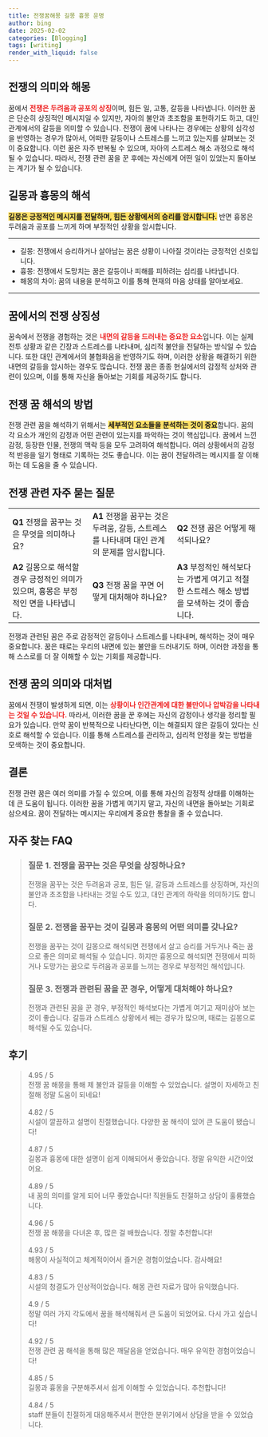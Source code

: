 ```yaml
---
title: 전쟁꿈해몽 길몽 흉몽 운명
author: bing
date: 2025-02-02
categories: [Blogging]
tags: [writing]
render_with_liquid: false
---
```



<h2 id='전쟁의 의미와 해몽'>전쟁의 의미와 해몽</h2>

<p>꿈에서 <b><span style="color: #ee2323;">전쟁은 두려움과 공포의 상징</span></b>이며, 힘든 일, 고통, 갈등을 나타냅니다. 이러한 꿈은 단순히 상징적인 메시지일 수 있지만, 자아의 불안과 초조함을 표현하기도 하고, 대인 관계에서의 갈등을 의미할 수 있습니다. 전쟁이 꿈에 나타나는 경우에는 상황의 심각성을 반영하는 경우가 많아서, 어떠한 갈등이나 스트레스를 느끼고 있는지를 살펴보는 것이 중요합니다. 이런 꿈은 자주 반복될 수 있으며, 자아의 스트레스 해소 과정으로 해석될 수 있습니다. 따라서, 전쟁 관련 꿈을 꾼 후에는 자신에게 어떤 일이 있었는지 돌아보는 계기가 될 수 있습니다.</p>

<h2 id='길몽과 흉몽의 해석'>길몽과 흉몽의 해석</h2>

<p><b><span style="background-color: #ffe066;">길몽은 긍정적인 메시지를 전달하며, 힘든 상황에서의 승리를 암시합니다.</span></b> 반면 흉몽은 두려움과 공포를 느끼게 하며 부정적인 상황을 암시합니다.</p>

<hr />

<ul>
    <li>길몽: 전쟁에서 승리하거나 살아남는 꿈은 상황이 나아질 것이라는 긍정적인 신호입니다.</li>
    <li>흉몽: 전쟁에서 도망치는 꿈은 갈등이나 피해를 피하려는 심리를 나타냅니다.</li>
    <li>해몽의 차이: 꿈의 내용을 분석하고 이를 통해 현재의 마음 상태를 알아보세요.</li>
</ul>

<hr />

<h2 id='꿈에서의 전쟁 상징성'>꿈에서의 전쟁 상징성</h2>

<p>꿈속에서 전쟁을 경험하는 것은 <b><span style="color: #ee2323;">내면의 갈등을 드러내는 중요한 요소</span></b>입니다. 이는 실제 전투 상황과 같은 긴장과 스트레스를 나타내며, 심리적 불안을 전달하는 방식일 수 있습니다. 또한 대인 관계에서의 불협화음을 반영하기도 하며, 이러한 상황을 해결하기 위한 내면의 갈등을 암시하는 경우도 많습니다. 전쟁 꿈은 종종 현실에서의 감정적 상처와 관련이 있으며, 이를 통해 자신을 돌아보는 기회를 제공하기도 합니다.</p>

<h2 id='전쟁 꿈 해석의 방법'>전쟁 꿈 해석의 방법</h2>

<p>전쟁 관련 꿈을 해석하기 위해서는 <b><span style="background-color: #ffe066;">세부적인 요소들을 분석하는 것이 중요</span></b>합니다. 꿈의 각 요소가 개인의 감정과 어떤 관련이 있는지를 파악하는 것이 핵심입니다. 꿈에서 느낀 감정, 등장한 인물, 전쟁의 맥락 등을 모두 고려하여 해석합니다. 여러 상황에서의 감정적 반응을 일기 형태로 기록하는 것도 좋습니다. 이는 꿈이 전달하려는 메시지를 잘 이해하는 데 도움을 줄 수 있습니다.</p>

<h2 id='전쟁 관련 자주 묻는 질문'>전쟁 관련 자주 묻는 질문</h2>

<table>
    <tr>
        <td><b>Q1</b> 전쟁을 꿈꾸는 것은 무엇을 의미하나요?</td>
        <td><b>A1</b> 전쟁을 꿈꾸는 것은 두려움, 갈등, 스트레스를 나타내며 대인 관계의 문제를 암시합니다.</td>
        <td><b>Q2</b> 전쟁 꿈은 어떻게 해석되나요?</td>
    </tr>
    <tr>
        <td><b>A2</b> 길몽으로 해석할 경우 긍정적인 의미가 있으며, 흉몽은 부정적인 면을 나타냅니다.</td>
        <td><b>Q3</b> 전쟁 꿈을 꾸면 어떻게 대처해야 하나요?</td>
        <td><b>A3</b> 부정적인 해석보다는 가볍게 여기고 적절한 스트레스 해소 방법을 모색하는 것이 좋습니다.</td>
    </tr>
</table>

<p>전쟁과 관련된 꿈은 주로 감정적인 갈등이나 스트레스를 나타내며, 해석하는 것이 매우 중요합니다. 꿈은 때로는 우리의 내면에 있는 불안을 드러내기도 하며, 이러한 과정을 통해 스스로를 더 잘 이해할 수 있는 기회를 제공합니다.</p>

<h2 id='전쟁 꿈의 의미와 대처법'>전쟁 꿈의 의미와 대처법</h2>

<p>꿈에서 전쟁이 발생하게 되면, 이는 <b><span style="color: #ee2323;">상황이나 인간관계에 대한 불만이나 압박감을 나타내는 것일 수 있습니다.</span></b> 따라서, 이러한 꿈을 꾼 후에는 자신의 감정이나 생각을 정리할 필요가 있습니다. 만약 꿈이 반복적으로 나타난다면, 이는 해결되지 않은 갈등이 있다는 신호로 해석할 수 있습니다. 이를 통해 스트레스를 관리하고, 심리적 안정을 찾는 방법을 모색하는 것이 중요합니다.</p>

<h2 id='결론'>결론</h2>

<p>전쟁 관련 꿈은 여러 의미를 가질 수 있으며, 이를 통해 자신의 감정적 상태를 이해하는 데 큰 도움이 됩니다. 이러한 꿈을 가볍게 여기지 말고, 자신의 내면을 돌아보는 기회로 삼으세요. 꿈이 전달하는 메시지는 우리에게 중요한 통찰을 줄 수 있습니다.</p>


<h2 id='자주_찾는_FAQ'>자주 찾는 FAQ</h2>
<div itemscope="" itemtype="https://schema.org/FAQPage"> 
<blockquote> 
<div itemscope="" itemprop="mainEntity" itemtype="https://schema.org/Question"> 
<h3 itemprop="name">질문 1. 전쟁을 꿈꾸는 것은 무엇을 상징하나요?</h3> 
<div itemscope="" itemprop="acceptedAnswer" itemtype="https://schema.org/Answer"> 
<span itemprop="text"> 
<p>전쟁을 꿈꾸는 것은 두려움과 공포, 힘든 일, 갈등과 스트레스를 상징하며, 자신의 불안과 초조함을 나타내는 것일 수도 있고, 대인 관계의 하락을 의미하기도 합니다.</p> 
</span> 
</div> 
</div> 

<div itemscope="" itemprop="mainEntity" itemtype="https://schema.org/Question"> 
<h3 itemprop="name">질문 2. 전쟁을 꿈꾸는 것이 길몽과 흉몽의 어떤 의미를 갖나요?</h3> 
<div itemscope="" itemprop="acceptedAnswer" itemtype="https://schema.org/Answer"> 
<span itemprop="text"> 
<p>전쟁을 꿈꾸는 것이 길몽으로 해석되면 전쟁에서 살고 승리를 거두거나 죽는 꿈으로 좋은 의미로 해석될 수 있습니다. 하지만 흉몽으로 해석되면 전쟁에서 피하거나 도망가는 꿈으로 두려움과 공포를 느끼는 경우로 부정적인 해석입니다.</p> 
</span> 
</div> 
</div> 

<div itemscope="" itemprop="mainEntity" itemtype="https://schema.org/Question"> 
<h3 itemprop="name">질문 3. 전쟁과 관련된 꿈을 꾼 경우, 어떻게 대처해야 하나요?</h3> 
<div itemscope="" itemprop="acceptedAnswer" itemtype="https://schema.org/Answer"> 
<span itemprop="text"> 
<p>전쟁과 관련된 꿈을 꾼 경우, 부정적인 해석보다는 가볍게 여기고 재미삼아 보는 것이 좋습니다. 갈등과 스트레스 상황에서 꿰는 경우가 많으며, 때로는 길몽으로 해석될 수도 있습니다.</p> 
</span> 
</div> 
</div> 
</blockquote> 
</div>
<h2 id='후기'>후기</h2>
<div itemscope itemtype="https://schema.org/Product">
  <blockquote>
  <div itemprop="review" itemscope itemtype="https://schema.org/Review">
      <div itemprop="reviewRating" itemscope itemtype="https://schema.org/Rating"> <span itemprop="ratingValue">4.95</span> / <span itemprop="bestRating">5</span> </div>
      <span itemprop="reviewBody">전쟁 꿈 해몽을 통해 제 불안과 갈등을 이해할 수 있었습니다. 설명이 자세하고 친절해 정말 도움이 되네요!</span>
  </div>
  <br>
  <div itemprop="review" itemscope itemtype="https://schema.org/Review">
      <div itemprop="reviewRating" itemscope itemtype="https://schema.org/Rating"> <span itemprop="ratingValue">4.82</span> / <span itemprop="bestRating">5</span> </div>
      <span itemprop="reviewBody">시설이 깔끔하고 설명이 친절했습니다. 다양한 꿈 해석이 있어 큰 도움이 됐습니다!</span>
  </div>
  <br>
  <div itemprop="review" itemscope itemtype="https://schema.org/Review">
      <div itemprop="reviewRating" itemscope itemtype="https://schema.org/Rating"> <span itemprop="ratingValue">4.87</span> / <span itemprop="bestRating">5</span> </div>
      <span itemprop="reviewBody">길몽과 흉몽에 대한 설명이 쉽게 이해되어서 좋았습니다. 정말 유익한 시간이었어요.</span>
  </div>
  <br>
  <div itemprop="review" itemscope itemtype="https://schema.org/Review">
      <div itemprop="reviewRating" itemscope itemtype="https://schema.org/Rating"> <span itemprop="ratingValue">4.89</span> / <span itemprop="bestRating">5</span> </div>
      <span itemprop="reviewBody">내 꿈의 의미를 알게 되어 너무 좋았습니다! 직원들도 친절하고 상담이 훌륭했습니다.</span>
  </div>
  <br>
  <div itemprop="review" itemscope itemtype="https://schema.org/Review">
      <div itemprop="reviewRating" itemscope itemtype="Rating"> <span itemprop="ratingValue">4.96</span> / <span itemprop="bestRating">5</span> </div>
      <span itemprop="reviewBody">전쟁 꿈 해몽을 다녀온 후, 많은 걸 배웠습니다. 정말 추천합니다!</span>
  </div>
  <br>
  <div itemprop="review" itemscope itemtype="https://schema.org/Review">
      <div itemprop="reviewRating" itemscope itemtype="https://schema.org/Rating"> <span itemprop="ratingValue">4.93</span> / <span itemprop="bestRating">5</span> </div>
      <span itemprop="reviewBody">해몽이 사실적이고 체계적이어서 즐거운 경험이었습니다. 감사해요!</span>
  </div>
  <br>
  <div itemprop="review" itemscope itemtype="https://schema.org/Review">
      <div itemprop="reviewRating" itemscope itemtype="https://schema.org/Rating"> <span itemprop="ratingValue">4.83</span> / <span itemprop="bestRating">5</span> </div>
      <span itemprop="reviewBody">시설의 청결도가 인상적이었습니다. 해몽 관련 자료가 많아 유익했습니다.</span>
  </div>
  <br>
  <div itemprop="review" itemscope itemtype="https://schema.org/Review">
      <div itemprop="reviewRating" itemscope itemtype="https://schema.org/Rating"> <span itemprop="ratingValue">4.9</span> / <span itemprop="bestRating">5</span> </div>
      <span itemprop="reviewBody">정말 여러 가지 각도에서 꿈을 해석해줘서 큰 도움이 되었어요. 다시 가고 싶습니다!</span>
  </div>
  <br>
  <div itemprop="review" itemscope itemtype="https://schema.org/Review">
      <div itemprop="reviewRating" itemscope itemtype="Rating"> <span itemprop="ratingValue">4.92</span> / <span itemprop="bestRating">5</span> </div>
      <span itemprop="reviewBody">전쟁 관련 꿈 해석을 통해 많은 깨달음을 얻었습니다. 매우 유익한 경험이었습니다!</span>
  </div>
  <br>
  <div itemprop="review" itemscope itemtype="https://schema.org/Review">
      <div itemprop="reviewRating" itemscope itemtype="Rating"> <span itemprop="ratingValue">4.85</span> / <span itemprop="bestRating">5</span> </div>
      <span itemprop="reviewBody">길몽과 흉몽을 구분해주셔서 쉽게 이해할 수 있었습니다. 추천합니다!</span>
  </div>
  <br>
  <div itemprop="review" itemscope itemtype="https://schema.org/Review">
      <div itemprop="reviewRating" itemscope itemtype="Rating"> <span itemprop="ratingValue">4.84</span> / <span itemprop="bestRating">5</span> </div>
      <span itemprop="reviewBody"> staff 분들이 친절하게 대응해주셔서 편안한 분위기에서 상담을 받을 수 있었습니다.</span>
  </div>
  </blockquote>
</div>
